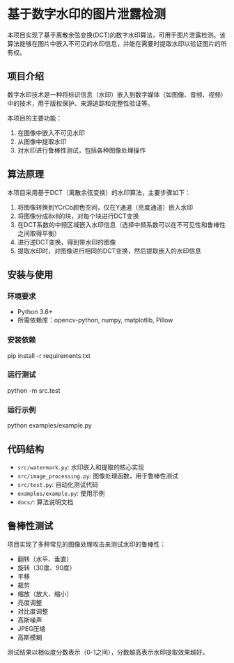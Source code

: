 # 基于数字水印的图片泄露检测

本项目实现了基于离散余弦变换(DCT)的数字水印算法，可用于图片泄露检测。该算法能够在图片中嵌入不可见的水印信息，并能在需要时提取水印以验证图片的所有权。

## 项目介绍

数字水印技术是一种将标识信息（水印）嵌入到数字媒体（如图像、音频、视频）中的技术，用于版权保护、来源追踪和完整性验证等。

本项目的主要功能：
1. 在图像中嵌入不可见水印
2. 从图像中提取水印
3. 对水印进行鲁棒性测试，包括各种图像处理操作

## 算法原理

本项目采用基于DCT（离散余弦变换）的水印算法，主要步骤如下：

1. 将图像转换到YCrCb颜色空间，仅在Y通道（亮度通道）嵌入水印
2. 将图像分成8x8的块，对每个块进行DCT变换
3. 在DCT系数的中频区域嵌入水印信息（选择中频系数可以在不可见性和鲁棒性之间取得平衡）
4. 进行逆DCT变换，得到带水印的图像
5. 提取水印时，对图像进行相同的DCT变换，然后提取嵌入的水印信息

## 安装与使用

### 环境要求

- Python 3.6+
- 所需依赖库：opencv-python, numpy, matplotlib, Pillow

### 安装依赖
pip install -r requirements.txt
### 运行测试
python -m src.test
### 运行示例
python examples/example.py
## 代码结构

- `src/watermark.py`: 水印嵌入和提取的核心实现
- `src/image_processing.py`: 图像处理函数，用于鲁棒性测试
- `src/test.py`: 自动化测试代码
- `examples/example.py`: 使用示例
- `docs/`: 算法说明文档

## 鲁棒性测试

项目实现了多种常见的图像处理攻击来测试水印的鲁棒性：

- 翻转（水平、垂直）
- 旋转（30度、90度）
- 平移
- 裁剪
- 缩放（放大、缩小）
- 亮度调整
- 对比度调整
- 高斯噪声
- JPEG压缩
- 高斯模糊

测试结果以相似度分数表示（0-1之间），分数越高表示水印提取效果越好。
